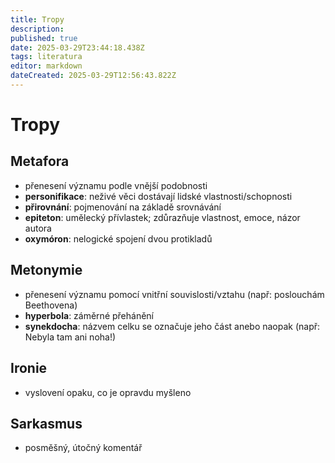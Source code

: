 ```yaml
---
title: Tropy
description: 
published: true
date: 2025-03-29T23:44:18.438Z
tags: literatura
editor: markdown
dateCreated: 2025-03-29T12:56:43.822Z
---
```


# Tropy
## Metafora
- přenesení významu podle vnější podobnosti
- **personifikace**: neživé věci dostávají lidské vlastnosti/schopnosti
- **přirovnání**: pojmenování na základě srovnávání
- **epiteton**: umělecký přívlastek; zdůrazňuje vlastnost, emoce, názor autora
- **oxymóron**: nelogické spojení dvou protikladů

## Metonymie
- přenesení významu pomocí vnitřní souvislosti/vztahu (např: poslouchám Beethovena)
- **hyperbola**: záměrné přehánění
- **synekdocha**: názvem celku se označuje jeho část anebo naopak (např: Nebyla tam ani noha!)

## Ironie
- vyslovení opaku, co je opravdu myšleno
## Sarkasmus
- posměšný, útočný komentář